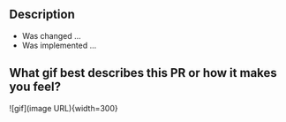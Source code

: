 ## Description

- Was changed ...
- Was implemented ...

## What gif best describes this PR or how it makes you feel?

![gif](image URL){width=300}

